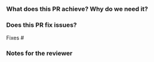 <!--
Thanks for sending a pull request! Your contribution is appreciated.

Here are some tips for you:

1. Read the contributing guide at [https://github.com/jojoxd/heketi/blob/master/docs/contributing.md]
2. Split the changes up into minimal and atomic commits.  [https://github.com/jojoxd/heketi/blob/master/docs/contributing.md#splitting-your-change-into-commits]
3. Write meaningful commit messages [https://github.com/jojoxd/heketi/blob/master/docs/contributing.md#good-commit-messages]
4. Test your changes: run `make test`.  [https://github.com/jojoxd/heketi/blob/master/docs/contributing.md#testing-the-change]
5. Write a meaningful PR text. Remember: one PR per feature or bugfix. If in doubt, split your patchset into multiple PRs.
-->

### What does this PR achieve? Why do we need it?


### Does this PR fix issues?

<!-- This is optional, 'fixes #<issue-number>' lines will close the issue if the PR is merged.  -->

Fixes #


### Notes for the reviewer


